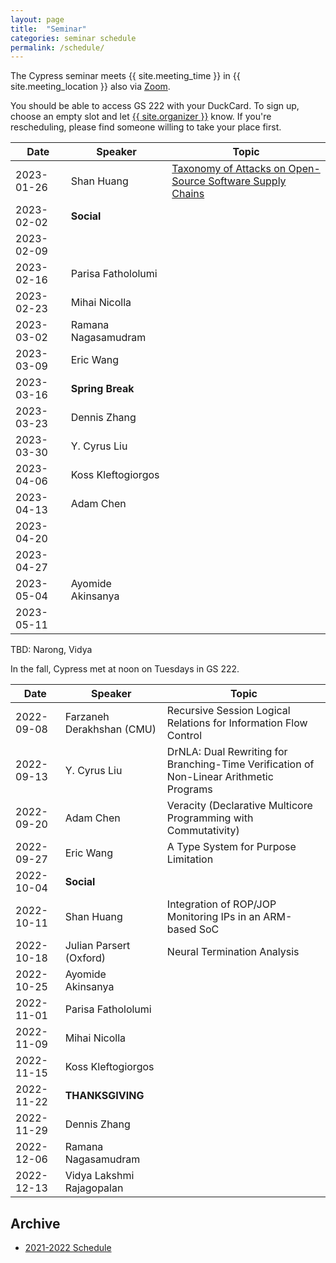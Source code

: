 ```yaml
---
layout: page
title:  "Seminar"
categories: seminar schedule
permalink: /schedule/
---
```


<link rel="stylesheet" href="{{ "/assets/schedule.css" | relative_url }}">

The Cypress seminar meets {{ site.meeting_time }} in {{ site.meeting_location }} also via [Zoom](https://stevens.zoom.us/j/96042392165).

You should be able to access GS 222 with your DuckCard. To sign up,
choose an empty slot and let <a id="contact" href="mailto:{{
site.email }}">{{ site.organizer }}</a> know. If you're rescheduling, please
find someone willing to take your place first.

| Date       | Speaker                               | Topic |
| ---------- | ------------------------------------- | ------------------------------------------------- |
| 2023-01-26 | Shan Huang | [Taxonomy of Attacks on Open-Source Software Supply Chains](https://arxiv.org/abs/2204.04008) | 
| 2023-02-02 | **Social** | |
| 2023-02-09 | | |
| 2023-02-16 | Parisa Fathololumi | |
| 2023-02-23 | Mihai Nicolla | |
| 2023-03-02 | Ramana Nagasamudram | |
| 2023-03-09 | Eric Wang | |
| 2023-03-16 | **Spring Break** | |
| 2023-03-23 | Dennis Zhang | |
| 2023-03-30 | Y. Cyrus Liu | |
| 2023-04-06 | Koss Kleftogiorgos | |
| 2023-04-13 | Adam Chen | |
| 2023-04-20 | | |
| 2023-04-27 | | |
| 2023-05-04 | Ayomide Akinsanya | |
| 2023-05-11 | | |

TBD: Narong, Vidya

In the fall, Cypress met at noon on Tuesdays in GS 222.

| Date       | Speaker                               | Topic |
| ---------- | ------------------------------------- | ------------------------------------------------- |
| 2022-09-08 | Farzaneh Derakhshan (CMU) | Recursive Session Logical Relations for Information Flow Control | 
| 2022-09-13 | Y. Cyrus Liu | DrNLA: Dual Rewriting for Branching-Time Verification of Non-Linear Arithmetic Programs |
| 2022-09-20 | Adam Chen | Veracity (Declarative Multicore Programming with Commutativity) |
| 2022-09-27 | Eric Wang | A Type System for Purpose Limitation |
| 2022-10-04 | **Social** | |
| 2022-10-11 | Shan Huang | Integration of ROP/JOP Monitoring IPs in an ARM-based SoC |
| 2022-10-18 | Julian Parsert (Oxford) | Neural Termination Analysis |
| 2022-10-25 | Ayomide Akinsanya | |
| 2022-11-01 | Parisa Fathololumi | |
| 2022-11-09 | Mihai Nicolla | |
| 2022-11-15 | Koss Kleftogiorgos | |
| 2022-11-22 | **THANKSGIVING** | |
| 2022-11-29 | Dennis Zhang | |
| 2022-12-06 | Ramana Nagasamudram | |
| 2022-12-13 | Vidya Lakshmi Rajagopalan |

## Archive

- [2021-2022 Schedule](2021_2022)
